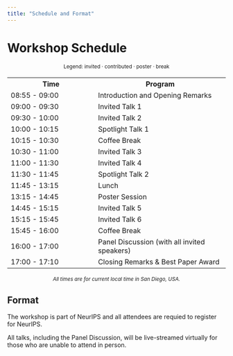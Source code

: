 ```yaml
---
title: "Schedule and Format"
---
```



# Workshop Schedule

<div style="width: 100%; font-size: smaller; text-align: center; margin-bottom: 18px; margin-top: 18px;">
    Legend:
    <span class="invited">invited</span> · 
    <span class="contributed">contributed</span> ·
    <span class="poster">poster</span> · 
    <span class="break">break</span>
</div>

<table class="schedule">
    <tr>
        <th style="width:40%">Time</th>
        <th>Program</th>
    </tr>
    <tr>
        <td>08:55 - 09:00</td>
        <td>Introduction and Opening Remarks</td>
    </tr>
    <tr class="invited">
        <td>09:00 - 09:30</td>
        <td>Invited Talk 1</td>
    </tr>
    <tr class="invited">
        <td>09:30 - 10:00</td>
        <td>Invited Talk 2</td>
    </tr>
    <tr class="contributed">
        <td>10:00 - 10:15</td>
        <td>Spotlight Talk 1</td>
    </tr>
    <tr class="break">
        <td>10:15 - 10:30</td>
        <td>Coffee Break</td>
    </tr>
    <!--  -->
    <!--  -->
    <tr class="invited">
        <td>10:30 - 11:00</td>
        <td>Invited Talk 3</td>
    </tr>
    <tr class="invited">
        <td>11:00 - 11:30</td>
        <td>Invited Talk 4</td>
    </tr>
    <tr class="contributed">
        <td>11:30 - 11:45</td>
        <td>Spotlight Talk 2</td>
    </tr>
    <!--  -->
    <!--  -->
    <tr class="break">
        <td>11:45 - 13:15</td>
        <td>Lunch</td>
    </tr>
    <tr class="poster">
        <td>13:15 - 14:45</td>
        <td>Poster Session</td>
    </tr>
    <!--  -->
    <!--  -->
    <tr class="invited">
        <td>14:45 - 15:15</td>
        <td>Invited Talk 5</td>
    </tr>
    <tr class="invited">
        <td>15:15 - 15:45</td>
        <td>Invited Talk 6</td>
    </tr>
    <tr class="break">
        <td>15:45 - 16:00</td>
        <td>Coffee Break</td>
        <!-- <td>-</td> -->
    </tr>
    <!--  -->
    <!--  -->
    <tr class="contributed">
        <td>16:00 - 17:00</td>
        <td>Panel Discussion (with all invited speakers)</td>
        <!-- <td>Live</td> -->
    </tr>
    <tr>
        <td>17:00 - 17:10</td>
        <td>Closing Remarks &amp; Best Paper Award</td>
        <!-- <td>Live</td> -->
    </tr>
</table>

<div style="width: 100%; font-size: smaller; text-align: center; margin-top: 18px;">
    <em>All times are for current local time in San Diego, USA.</em>
</div>


## Format

The workshop is part of NeurIPS and all attendees are requied to register for NeurIPS.

All talks, including the Panel Discussion, will be live-streamed virtually for those who are unable to attend in person.

<!-- 
virtual poster sessions will be run on <a href="https://gather.town/app/fdnUf3ZhiXnz0Eub/UAIsland2022">Gather Town</a> in parallel to the in-person ones**. The <a href="https://gather.town/app/fdnUf3ZhiXnz0Eub/UAIsland2022">Gather Town</a> platform will be the same as the one used for the main conference and the other UAI workshops. 
-->

<!-- There will be a single Zoom meeting for the whole day, which is accessible via ICLR 2023’s Zoom Events; if you are registered, you should have received information from the main conference on how to access the Zoom Events Lobby. 
-->


<!-- ## Poster Session

All accepted papers will be presented in <a href="https://gather.town">Gather Town</a>. -->

<!--
at the workshop. All posters should be put up in the morning (e.g., during the first break) and will remain up during the whole day (i.e., all posters are presented during both poster sessions). 
-->
<!-- It is allowed and encouraged to present posters both physically and virtually at the same time, e.g., if you have a co-author who will not attend in person and is willing to present online for the virtual participants.
-->
